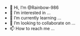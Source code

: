 - 👋 Hi, I’m @Rainbow-986
- 👀 I’m interested in ...
- 🌱 I’m currently learning ...
- 💞️ I’m looking to collaborate on ...
- 📫 How to reach me ...

<!---
Rainbow-986/Rainbow-986 is a ✨ special ✨ repository because its `README.md` (this file) appears on your GitHub profile.
You can click the Preview link to take a look at your changes.
--->

